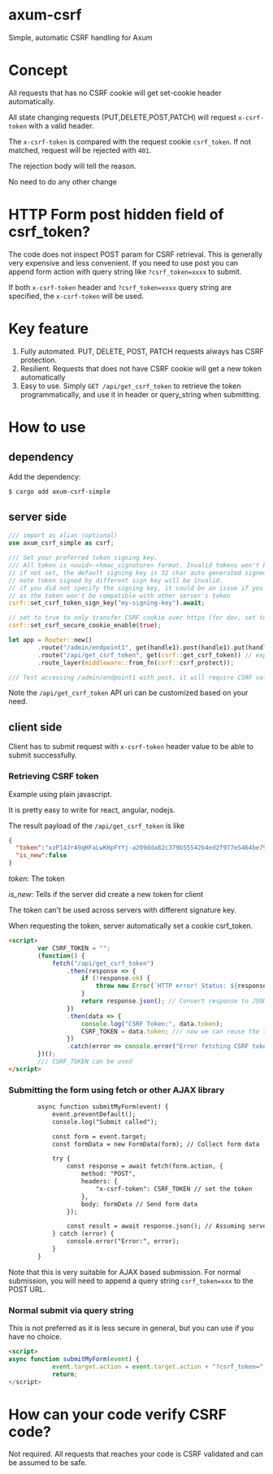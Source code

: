 # axum-csrf
Simple, automatic CSRF handling for Axum

# Concept
All requests that has no CSRF cookie will get set-cookie header automatically.

All state changing requests (PUT,DELETE,POST,PATCH) will request `x-csrf-token` with a valid header.

The `x-csrf-token` is compared with the request cookie `csrf_token`. If not matched, request will be rejected with `401`.

The rejection body will tell the reason.

No need to do any other change

# HTTP Form post hidden field of csrf_token?
The code does not inspect POST param for CSRF retrieval. This is generally very expensive and less convenient. If you need to use post
you can append form action with query string like `?csrf_token=xxxx` to submit. 

If both `x-csrf-token` header and `?csrf_token=xxxx` query string are specified, the `x-csrf-token` will be used.

# Key feature
1. Fully automated. PUT, DELETE, POST, PATCH requests always has CSRF protection.
2. Resilient. Requests that does not have CSRF cookie will get a new token automatically
3. Easy to use. Simply `GET /api/get_csrf_token` to retrieve the token programmatically, and use it in header or query_string when submitting.

# How to use

## dependency
Add the dependency:
```bash
$ cargo add axum-csrf-simple

```

## server side
```rust
/// import as alias (optional)
use axum_csrf_simple as csrf;

/// Set your preferred token signing key.
/// All token is <uuid>-<hmac_signature> format. Invalid tokens won't be trusted.
// if not set, the default signing key is 32 char auto generated signed key
// note token signed by different sign key will be invalid.
// if you did not specify the signing key, it could be an issue if you have multiple instance of apps
// as the token won't be compatible with other server's token
csrf::set_csrf_token_sign_key("my-signing-key").await;

// set to true to only transfer CSRF cookie over https (for dev, set to false or it won't work - false is the default)
csrf::set_csrf_secure_cookie_enable(true); 

let app = Router::new()
        .route("/admin/endpoint1", get(handle1).post(handle1).put(handle1)) // this url, when POST/PUT, is CSRF protected
        .route("/api/get_csrf_token", get(csrf::get_csrf_token)) // expose the API for your client to retrieve CSRF token. One time only, and it can be cached.
        .route_layer(middleware::from_fn(csrf::csrf_protect));

/// Test accessing /admin/endpoint1 with post, it will require CSRF validation.
```

Note the `/api/get_csrf_token` API uri can be customized based on your need.

## client side
Client has to submit request with `x-csrf-token` header value to be able to submit successfully.

### Retrieving CSRF token
Example using plain javascript. 

It is pretty easy to write for react, angular, nodejs.

The result payload of the `/api/get_csrf_token` is like

```json
{
  "token":"xzP14JrA9qHFaLwKHpFYYj-a209dda82c379b55542b4ed2f977e5464be79b8b7f2009ecb08d36b92599b13f",
  "is_new":false
}
```

*token*: The token

*is_new*: Tells if the server did create a new token for client

The token can't be used across servers with different signature key.

When requesting the token, server automatically set a cookie csrf_token.

```html
<script>
        var CSRF_TOKEN = "";
        (function() {
            fetch("/api/get_csrf_token")
                .then(response => {
                    if (!response.ok) {
                        throw new Error(`HTTP error! Status: ${response.status}`);
                    }
                    return response.json(); // Convert response to JSON
                })
                .then(data => {
                    console.log("CSRF Token:", data.token);
                    CSRF_TOKEN = data.token; /// now we can reuse the token
                })
                .catch(error => console.error("Error fetching CSRF token:", error));
        })();
        /// CSRF_TOKEN can be used
</script>
```

### Submitting the form using fetch or other AJAX library
```html
        async function submitMyForm(event) {
            event.preventDefault();
            console.log("Submit called");

            const form = event.target;
            const formData = new FormData(form); // Collect form data

            try {
                const response = await fetch(form.action, {
                    method: "POST",
                    headers: {
                        "x-csrf-token": CSRF_TOKEN // set the token
                    },
                    body: formData // Send form data
                });

                const result = await response.json(); // Assuming server returns JSON
            } catch (error) {
                console.error("Error:", error);
            }
        }
```

Note that this is very suitable for AJAX based submission. For normal submission, you will need to append a query string `csrf_token=xxx` to the POST URL.

### Normal submit via query string
This is not preferred as it is less secure in general, but you can use if you have no choice.

```html
<script>
async function submitMyForm(event) {
            event.target.action = event.target.action + "?csrf_token=" + CSRF_TOKEN + "&other=aaa"; /// Append the CSRF token
            return;
</script>
```

# How can your code verify CSRF code?
Not required. All requests that reaches your code is CSRF validated and can be assumed to be safe.



